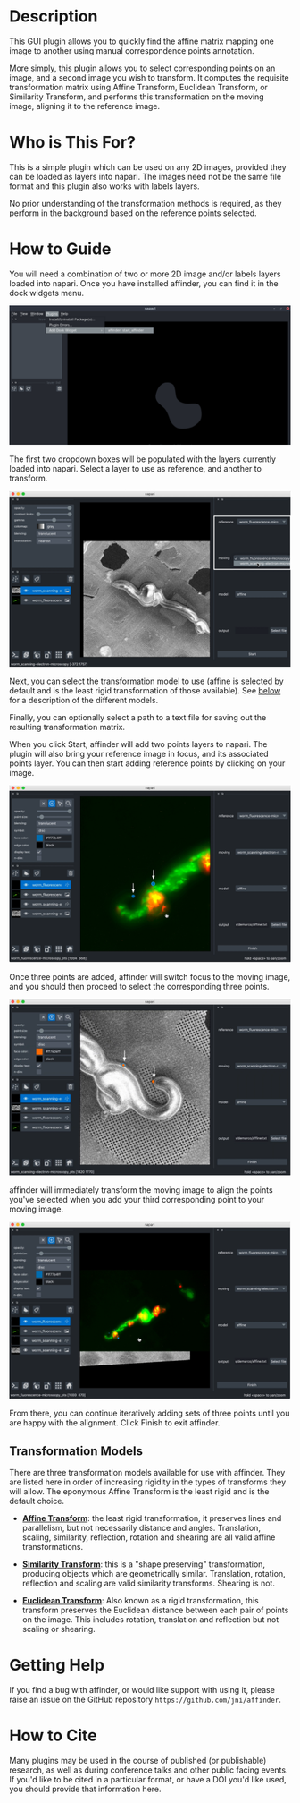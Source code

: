 # Description

This GUI plugin allows you to quickly find the affine matrix mapping
one image to another using manual correspondence points annotation.

More simply, this plugin allows you to select corresponding points
on an image, and a second image you wish to transform. It computes 
the requisite transformation matrix using Affine Transform, Euclidean Transform, 
or Similarity Transform, and performs this transformation on the
moving image, aligning it to the reference image.

# Who is This For?

This is a simple plugin which can be used on any 2D images, provided
they can be loaded as layers into napari. The images need not be the same
file format and this plugin also works with labels layers.

No prior understanding of the transformation methods is required, as
they perform in the background based on the reference points selected.

# How to Guide

You will need a combination of two or more 2D image and/or labels layers 
loaded into napari. Once you have installed affinder, you can find it in
the dock widgets menu.

![Affinder widget in the Plugins->Add Dock Widget menu](find-affinder.png)

The first two dropdown boxes will be populated with the layers currently
loaded into napari. Select a layer to use as reference, and another to
transform.

![Dropdowns allow you to select the reference and moving layers](select-layers.svg)

Next, you can select the transformation model to use (affine is selected by default
and is the least rigid transformation of those available). See [below](#models) for a
description of the different models.

Finally, you can optionally select a path to a text file for saving out the
resulting transformation matrix.

When you click Start, affinder will add two points layers to napari. 
The plugin will also bring your reference image in focus, and its associated points
layer. You can then start adding reference points by clicking on your image.

![Adding reference points to layer](add-points.svg)

Once three points are added, affinder will switch focus to the moving image,
and you should then proceed to select the corresponding three points.

![Adding corresponding points to newly focused layer](corresponding-points.svg)

affinder will immediately transform the moving image to align the points you've
selected when you add your third corresponding point to your moving image.

![The moving image is transformed once three points are added](initial-transform.svg)

From there, you can continue iteratively adding sets of three points until you 
are happy with the alignment. Click Finish to exit affinder.

<a name="models"></a>
## Transformation Models

There are three transformation models available for use with affinder.
They are listed here in order of increasing rigidity in the types of
transforms they will allow. The eponymous Affine Transform is the 
least rigid and is the default choice.

- [**Affine Transform**](https://en.wikipedia.org/wiki/Affine_transformation): 
the least rigid transformation, it preserves
lines and parallelism, but not necessarily distance and angles. Translation,
scaling, similarity, reflection, rotation and shearing are all valid
affine transformations.

- [**Similarity Transform**](https://en.wikipedia.org/wiki/Similarity_(geometry)): 
this is a "shape preserving" transformation, producing objects which are 
geometrically similar. Translation, rotation, reflection and scaling are 
valid similarity transforms. Shearing is not.

- [**Euclidean Transform**](https://en.wikipedia.org/wiki/Rigid_transformation):
Also known as a rigid transformation, this transform preserves the Euclidean
distance between each pair of points on the image. This includes rotation,
translation and reflection but not scaling or shearing.

# Getting Help

If you find a bug with affinder, or would like support with using it, please raise an
issue on the GitHub repository `https://github.com/jni/affinder`.

# How to Cite

Many plugins may be used in the course of published (or publishable) research, as well as
during conference talks and other public facing events. If you'd like to be cited in
a particular format, or have a DOI you'd like used, you should provide that information here.